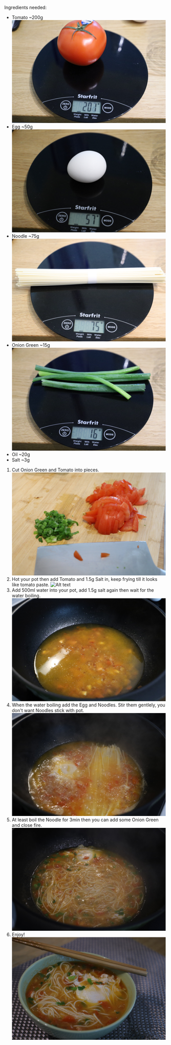 Ingredients needed:

- Tomato ~200g
  ![Alt text](Tomato.jpg?raw=true)
- Egg ~50g
  ![Alt text](Egg.jpg?raw=true)
- Noodle ~75g
  ![Alt text](Noodle.jpg?raw=true)
- Onion Green ~15g
  ![Alt text](Onion.jpg?raw=true)
- Oil ~20g
- Salt ~3g

1. Cut Onion Green and Tomato into pieces.
   ![Alt text](1.jpg?raw=true)
2. Hot your pot then add Tomato and 1.5g Salt in, keep frying till it looks like tomato paste.
   ![Alt text](2.jpg?raw=true)
3. Add 500ml water into your pot, add 1.5g salt again then wait for the water boiling.
   ![Alt text](3.jpg?raw=true)
4. When the water boiling add the Egg and Noodles. Stir them gentlely, you don't want Noodles stick with pot.
   ![Alt text](4.jpg?raw=true)
5. At least boil the Noodle for 3min then you can add some Onion Green and close fire.
   ![Alt text](5.jpg?raw=true)
6. Enjoy!
   ![Alt text](6.jpg?raw=true)
